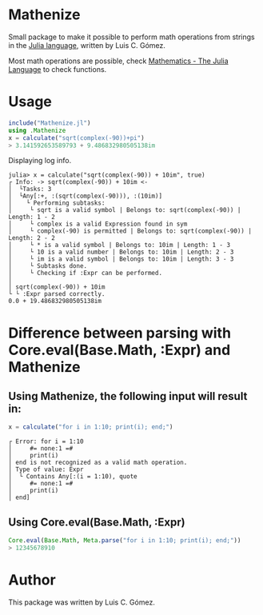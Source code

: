 # Mathenize

Small package to make it possible to perform math operations
from strings in the [Julia language](http://julialang.org/),
written by Luis C. Gómez.

Most math operations are possible, check [Mathematics - The Julia Language](https://docs.julialang.org/en/v1/base/math/#Mathematical-Functions) to check functions.

# Usage

```julia
include("Mathenize.jl")
using .Mathenize
x = calculate("sqrt(complex(-90))+pi")
> 3.141592653589793 + 9.486832980505138im
```
Displaying log info.
```
julia> x = calculate("sqrt(complex(-90)) + 10im", true)
┌ Info: -> sqrt(complex(-90)) + 10im <-
│  └Tasks: 3
│  └Any[:+, :(sqrt(complex(-90))), :(10im)]
│    └ Performing subtasks:
│     └ sqrt is a valid symbol | Belongs to: sqrt(complex(-90)) | Length: 1 - 2
│     └ complex is a valid Expression found in sym
│     └ complex(-90) is permitted | Belongs to: sqrt(complex(-90)) | Length: 2 - 2
│     └ * is a valid symbol | Belongs to: 10im | Length: 1 - 3
│     └ 10 is a valid number | Belongs to: 10im | Length: 2 - 3
│     └ im is a valid symbol | Belongs to: 10im | Length: 3 - 3
│     └ Subtasks done.
│     └ Checking if :Expr can be performed.
│
│ sqrt(complex(-90)) + 10im
└ └ :Expr parsed correctly.
0.0 + 19.486832980505138im
```
# Difference between parsing with Core.eval(Base.Math, :Expr) and Mathenize

## Using Mathenize, the following input will result in:
```julia
x = calculate("for i in 1:10; print(i); end;")
```
```
┌ Error: for i = 1:10
│     #= none:1 =#
│     print(i)
│ end is not recognized as a valid math operation.
│ Type of value: Expr
│  └ Contains Any[:(i = 1:10), quote
│     #= none:1 =#
│     print(i)
│ end]
```
## Using Core.eval(Base.Math, :Expr)
```julia
Core.eval(Base.Math, Meta.parse("for i in 1:10; print(i); end;"))
> 12345678910
```

# Author
This package was written by Luis C. Gómez.
